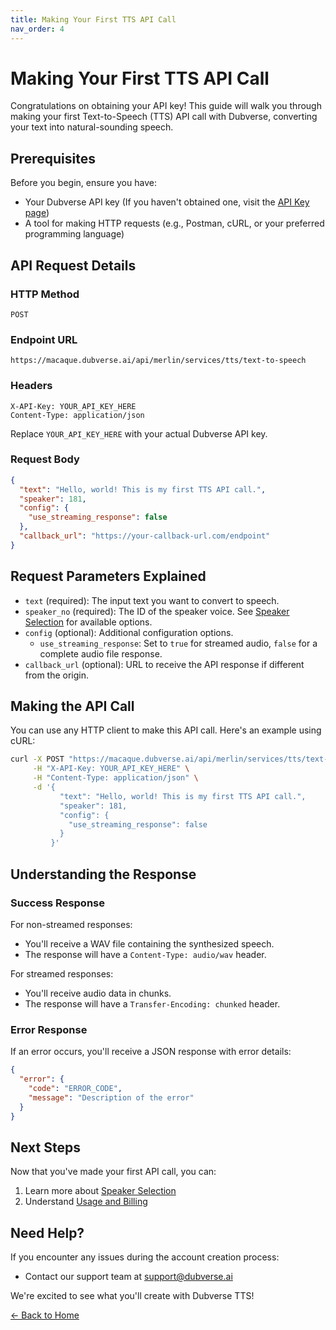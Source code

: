 ```yaml
---
title: Making Your First TTS API Call
nav_order: 4
---
```


# Making Your First TTS API Call

Congratulations on obtaining your API key! This guide will walk you through making your first Text-to-Speech (TTS) API call with Dubverse, converting your text into natural-sounding speech.

## Prerequisites

Before you begin, ensure you have:

- Your Dubverse API key (If you haven't obtained one, visit the [API Key page](api-key.md))
- A tool for making HTTP requests (e.g., Postman, cURL, or your preferred programming language)

## API Request Details

### HTTP Method

```
POST
```

### Endpoint URL

```
https://macaque.dubverse.ai/api/merlin/services/tts/text-to-speech
```

### Headers

```
X-API-Key: YOUR_API_KEY_HERE
Content-Type: application/json
```

Replace `YOUR_API_KEY_HERE` with your actual Dubverse API key.

### Request Body

```json
{
  "text": "Hello, world! This is my first TTS API call.",
  "speaker": 181,
  "config": {
    "use_streaming_response": false
  },
  "callback_url": "https://your-callback-url.com/endpoint"
}
```

## Request Parameters Explained

- `text` (required): The input text you want to convert to speech.
- `speaker_no` (required): The ID of the speaker voice. See [Speaker Selection](speaker-selection.md) for available options.
- `config` (optional): Additional configuration options.
  - `use_streaming_response`: Set to `true` for streamed audio, `false` for a complete audio file response.
- `callback_url` (optional): URL to receive the API response if different from the origin.

## Making the API Call

You can use any HTTP client to make this API call. Here's an example using cURL:

```bash
curl -X POST "https://macaque.dubverse.ai/api/merlin/services/tts/text-to-speech" \
     -H "X-API-Key: YOUR_API_KEY_HERE" \
     -H "Content-Type: application/json" \
     -d '{
           "text": "Hello, world! This is my first TTS API call.",
           "speaker": 181,
           "config": {
             "use_streaming_response": false
           }
         }'
```

## Understanding the Response

### Success Response

For non-streamed responses:

- You'll receive a WAV file containing the synthesized speech.
- The response will have a `Content-Type: audio/wav` header.

For streamed responses:

- You'll receive audio data in chunks.
- The response will have a `Transfer-Encoding: chunked` header.

### Error Response

If an error occurs, you'll receive a JSON response with error details:

```json
{
  "error": {
    "code": "ERROR_CODE",
    "message": "Description of the error"
  }
}
```

## Next Steps

Now that you've made your first API call, you can:

1. Learn more about [Speaker Selection](speaker-selection.md)
2. Understand [Usage and Billing](usage-billing.md)

## Need Help?

If you encounter any issues during the account creation process:

- Contact our support team at support@dubverse.ai

We're excited to see what you'll create with Dubverse TTS!

[← Back to Home](../index.md)
